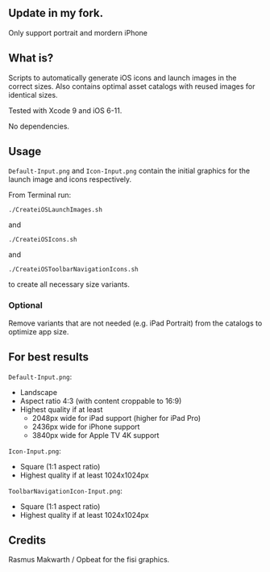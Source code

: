 ## Update in my fork.

Only support portrait and mordern iPhone 

## What is?
Scripts to automatically generate iOS icons and launch images in the correct sizes. Also contains optimal asset catalogs with reused images for identical sizes.

Tested with Xcode 9 and iOS 6-11.

No dependencies.

## Usage

`Default-Input.png` and `Icon-Input.png` contain the initial graphics for the launch image and icons respectively.

From Terminal run:

`./CreateiOSLaunchImages.sh`

and

`./CreateiOSIcons.sh`

and

`./CreateiOSToolbarNavigationIcons.sh`

to create all necessary size variants.

### Optional

Remove variants that are not needed (e.g. iPad Portrait) from the catalogs to optimize app size.

## For best results

`Default-Input.png`:
* Landscape
* Aspect ratio 4:3 (with content croppable to 16:9)
* Highest quality if at least
  * 2048px wide for iPad support (higher for iPad Pro)
  * 2436px wide for iPhone support
  * 3840px wide for Apple TV 4K support

`Icon-Input.png`:

* Square (1:1 aspect ratio)
* Highest quality if at least 1024x1024px

`ToolbarNavigationIcon-Input.png`:

* Square (1:1 aspect ratio)
* Highest quality if at least 1024x1024px



## Credits
Rasmus Makwarth / Opbeat for the fisi graphics.
